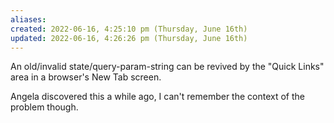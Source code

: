 ```yaml
---
aliases: 
created: 2022-06-16, 4:25:10 pm (Thursday, June 16th)
updated: 2022-06-16, 4:26:26 pm (Thursday, June 16th)
---
```

An old/invalid state/query-param-string can be revived by the "Quick Links" area in a browser's New Tab screen.

Angela discovered this a while ago, I can't remember the context of the problem though.